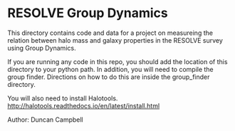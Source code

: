# RESOLVE Group Dynamics

This directory contains code and data for a project on measureing the relation between halo mass and galaxy properties in the RESOLVE survey using Group Dynamics.

If you are running any code in this repo, you should add the location of this directory to your python path.  In addition, you will need to compile the group finder.  Directions on how to do this are inside the group_finder directory.

You will also need to install Halotools.
http://halotools.readthedocs.io/en/latest/install.html

Author: Duncan Campbell

 
